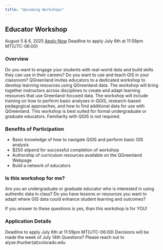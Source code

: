 ```yaml
---
title: "Upcoming Workshops"
---
```


## Educator Workshop
August 5 & 6, 2025
[Apply Now](https://docs.google.com/forms/d/e/1FAIpQLSfJCcijXFS8w8Gm7n026I8ddur4WLqhYvJd4km4FcIv0EbVhA/viewform?usp=dialog)
Deadline to apply July 6th at 11:59pm MT(UTC-06:00)

### Overview
Do you want to engage your students with real-world data and build skills they can use in their careers? Do you want to use and teach GIS in your classroom? QGreenland invites educators to a dedicated workshop to develop learning resources using QGreenland data. The workshop will bring together instructors across disciplines to create and adapt learning resources that use Greenland-focused data. The workshop will include training on how to perform basic analyses in QGIS, research-based pedagogical approaches, and how to find additional data for use with QGreenland. This workshop is best suited for formal undergraduate or graduate educators. Familiarity with QGIS is not required.

### Benefits of Participation
* Basic knowledge of how to navigate QGIS and perform basic GIS analysis
* $250 stipend for successful completion of workshop
* Authorship of curriculum resources available on the QGreenland Webpage
* Build a network of educators

### Is this workshop for me?
Are you an undergraduate or graduate educator who is interested in using authentic data in class? Do you have lessons or resources you want to adapt where GIS data could enhance student learning and outcomes?

If you answer to these questions is yes, than this workshop is for YOU!

### Application Details
Deadline to apply July 6th at 11:59pm MT(UTC-06:00)
Decisions will be made the week of July 14th
Questions? Please reach out to alyse.thurber(at)colorado.edu
